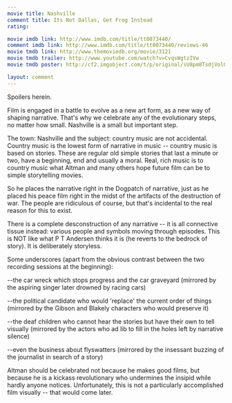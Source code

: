 ```yaml
---
movie title: Nashville
comment title: Its Not Dallas, Get Frog Instead
rating: 

movie imdb link: http://www.imdb.com/title/tt0073440/
comment imdb link: http://www.imdb.com/title/tt0073440/reviews-46
movie tmdb link: http://www.themoviedb.org/movie/3121
movie tmdb trailer: http://www.youtube.com/watch?v=CvqsWgtzIVw
movie tmdb poster: http://cf2.imgobject.com/t/p/original/sU8pm8TsdjVolQhRCRzlkDpaoVC.jpg

layout: comment
---
```


Spoilers herein.

Film is engaged in a battle to evolve as a new art form, as a new way of shaping narrative. That's why we celebrate any of the evolutionary steps, no matter how small. Nashville is a small but important step.

The town: Nashville and the subject: country music are not accidental. Country music is the lowest form of narrative in music -- country music is based on stories. These are regular old simple stories that last a minute or two, have a beginning, end and usually a moral. Real, rich music is to country music what Altman and many others hope future film can be to simple storytelling movies.

So he places the narrative right in the Dogpatch of narrative, just as he placed his peace film right in the midst of the artifacts of the destruction of war. The people are ridiculous of course, but that's incidental to the real reason for this to exist.

There is a complete desconstruction of any narrative -- it is all connective tissue instead: various people and symbols moving through episodes. This is NOT like what P T Andersen thinks it is (he reverts to the bedrock of story). It is deliberately storyless.

Some underscores (apart from the obvious contrast between the two recording sessions at the beginning):

--the car wreck which stops progress and the car graveyard (mirrored by the aspiring singer later drowned by racing cars)

--the political candidate who would 'replace' the current order of things (mirrored by the Gibson and Blakely characters who would preserve it)

--the deaf children who cannot hear the stories but have their own to tell visually (mirrored by the actors who ad lib to fill in the holes left by narrative silence)

--even the business about flyswatters (mirrored by the insessant buzzing of the journalist in search of a story)

Altman should be celebrated not because he makes good films, but because he is a kickass revolutionary who undermines the insipid while hardly anyone notices. Unfortunately, this is not a particularly accomplished film visually -- that would come later.
